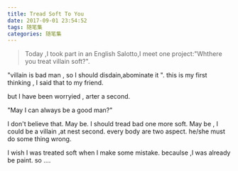 ```yaml
---
title: Tread Soft To You
date: 2017-09-01 23:54:52
tags: 随笔集
categories: 随笔集
---
```

>Today ,I took part in an English Salotto,I meet one project:"Whthere you treat villain soft?".

"villain is bad man , so I should disdain,abominate it ". this is my first thinking , I said that to my friend.

but I have been worryied , arter a second.

"May I can always be a good man?"

I don't believe that. May be. I should tread bad one more soft. May be , I could be a villain ,at nest second. every body are two aspect. he/she must do some thing wrong.

I wish I was treated soft when I make some mistake. becaulse ,I was already be paint. so ....
